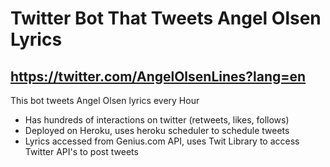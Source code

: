 # Twitter Bot That Tweets Angel Olsen Lyrics

## https://twitter.com/AngelOlsenLines?lang=en 

This bot tweets Angel Olsen lyrics every Hour

- Has hundreds of interactions on twitter (retweets, likes, follows)
- Deployed on Heroku, uses heroku scheduler to schedule tweets
- Lyrics accessed from Genius.com API, uses Twit Library to access Twitter API's to post tweets


